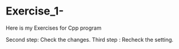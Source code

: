 # Exercise_1-
Here is my Exercises for Cpp program

Second step: Check the changes.
Third step : Recheck the setting.
